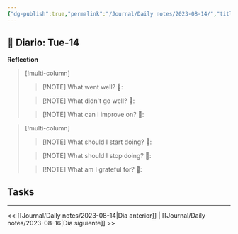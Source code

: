 ```yaml
---
{"dg-publish":true,"permalink":"/Journal/Daily notes/2023-08-14/","title":"2023-08-14","tags":["Daily"],"created":"2023-08-15T21:47:40.754-05:00","updated":"2023-09-08T19:36:26.765-05:00"}
---
```



## 📅 Diario: Tue-14


**Reflection**

> [!multi-column]
> 
> > [!NOTE] What went well?
> > 💭: 
> 
> > [!NOTE] What didn't go well?
> > 💭:
> 
> > [!NOTE] What can I improve on?
> > 💭:
> 

> [!multi-column]
> 
> > [!NOTE] What should I start doing?
> > 💭:
> 
> > [!NOTE] What should I stop doing?
> > 💭:
> 
> > [!NOTE] What am I grateful for?
> > 💭:
> 

## Tasks

- - - 

<< [[Journal/Daily notes/2023-08-14\|Dia anterior]] | [[Journal/Daily notes/2023-08-16\|Dia siguiente]] >>
